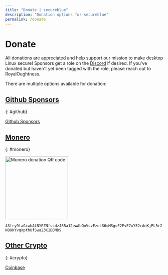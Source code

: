 ```yaml
---
title: "Donate | secureblue"
description: "Donation options for secureblue"
permalink: /donate
---
```


# Donate

All donations are appreciated and help support our mission to make desktop Linux secure! Sponsors get a role on the [Discord](https://discord.gg/qMTv5cKfbF) if desired. If you've donated but haven't yet been tagged with the role, please reach out to RoyalOughtness.

There are multiple options available for donation:

## [Github Sponsors](#github)
{: #github}

[Github Sponsors](https://github.com/sponsors/RoyalOughtness)

## [Monero](#monero)
{: #monero}

<img alt="Monero donation QR code" src="/assets/monero.png" width=200 />

`43fry9taGiwhAtNYEZNfssdzJ8Ra12ewAbQoVsvFzoLS6qMSgsE2FvE7xY52rAnKjPL5r2N88KYvqXpthUfSwa23K1BBMD9`

## [Other Crypto](#crypto)
{: #crypto}

[Coinbase](https://commerce.coinbase.com/checkout/ed12a6f0-6f14-458e-88a7-854f91e42b19)
